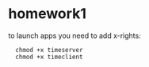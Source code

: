 # homework1

to launch apps you need to add x-rights:
```shell
  chmod +x timeserver
  chmod +x timeclient
```
